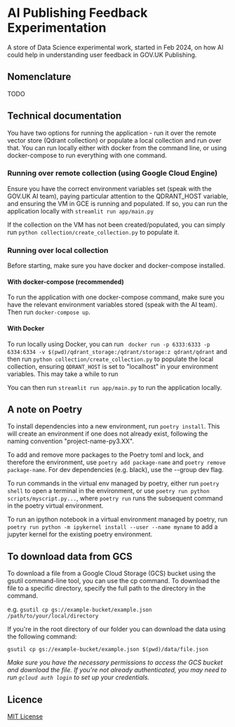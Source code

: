 # AI Publishing Feedback Experimentation

A store of Data Science experimental work, started in Feb 2024, on how AI could help in understanding user feedback in GOV.UK Publishing.

## Nomenclature

TODO

## Technical documentation

You have two options for running the application - run it over the remote vector store (Qdrant collection) or populate a local collection and run over that. You can run locally either with docker from the command line, or using docker-compose to run everything with one command.

### Running over remote collection (using Google Cloud Engine)
Ensure you have the correct environment variables set (speak with the GOV.UK AI team), paying particular attention to the QDRANT_HOST variable, and ensuring the VM in GCE is running and populated. If so, you can run the application locally with
`streamlit run app/main.py`

If the collection on the VM has not been created/populated, you can simply run
`python collection/create_collection.py`
to populate it.

### Running over local collection
Before starting, make sure you have docker and docker-compose installed.

#### With docker-compose (recommended)
To run the application with one docker-compose command, make sure you have the relevant environment variables stored (speak with the AI team). Then run `docker-compose up`.

#### With Docker
To run locally using Docker, you can run
` docker run -p 6333:6333 -p 6334:6334 -v $(pwd)/qdrant_storage:/qdrant/storage:z qdrant/qdrant`
and then run
`python collection/create_collection.py`
to populate the local collection, ensuring `QDRANT_HOST` is set to "localhost" in your environment variables. This may take a while to run

You can then run
`streamlit run app/main.py`
to run the application locally.

## A note on Poetry

To install dependencies into a new environment, run `poetry install`. This will create an environment if one does not already exist, following the naming convention "project-name-py3.XX".

To add and remove more packages to the Poetry toml and lock, and therefore the environment, use `poetry add package-name` and `poetry remove package-name`. For dev dependencies (e.g. black), use the --group dev flag.

To run commands in the virtual env managed by poetry, either run `poetry shell` to open a terminal in the environment, or use `poetry run python scripts/myscript.py...`, where `poetry run` runs the subsequent command in the poetry virtual environment.

To run an ipython notebook in a virtual environment managed by poetry, run `poetry run python -m ipykernel install --user --name myname` to add a jupyter kernel for the existing poetry environment.

## To download data from GCS

To download a file from a Google Cloud Storage (GCS) bucket using the gsutil command-line tool, you can use the cp command.
To download the file to a specific directory, specify the full path to the directory in the command.

e.g. `gsutil cp gs://example-bucket/example.json /path/to/your/local/directory`

If you're in the root directory of our folder you can download the data using the following command:

`gsutil cp gs://example-bucket/example.json $(pwd)/data/file.json`

*Make sure you have the necessary permissions to access the GCS bucket and download the file. If you're not already authenticated,
you may need to run `gcloud auth login` to set up your credentials.*

## Licence

[MIT License](LICENSE)
